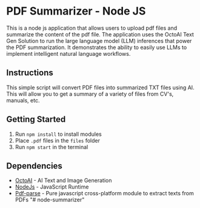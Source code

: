 # PDF Summarizer - Node JS 
This is a node js application that allows users to upload pdf files and summarize the content of the pdf file. The application uses the OctoAI Text Gen Solution to run the large language model (LLM) inferences that power the PDF summarization. It demonstrates the ability to easily use LLMs to implement intelligent natural language workflows.

## Instructions
This simple script will convert PDF files into summarized TXT files using AI. This will allow you to get a summary of a variety of files from CV's, manuals, etc.

## Getting Started
1. Run `npm install` to install modules
2. Place `.pdf` files in the `files` folder
3. Run `npm start` in the terminal

## Dependencies
- [OctoAI](https://octo.ai/) - AI Text and Image Generation
- [NodeJs](https://nodejs.org/en/) - JavaScript Runtime
- [Pdf-parse](#) - Pure javascript cross-platform module to extract texts from PDFs
"# node-summarizer" 
